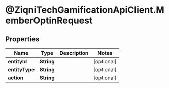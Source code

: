 # @ZiqniTechGamificationApiClient.MemberOptinRequest

## Properties

Name | Type | Description | Notes
------------ | ------------- | ------------- | -------------
**entityId** | **String** |  | [optional] 
**entityType** | **String** |  | [optional] 
**action** | **String** |  | [optional] 


